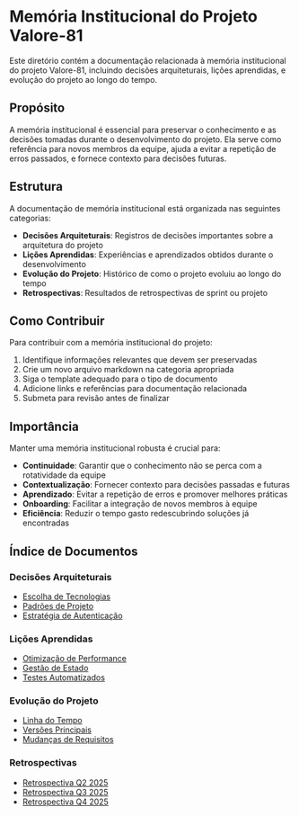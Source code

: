 # Memória Institucional do Projeto Valore-81

Este diretório contém a documentação relacionada à memória institucional do projeto Valore-81, incluindo decisões arquiteturais, lições aprendidas, e evolução do projeto ao longo do tempo.

## Propósito

A memória institucional é essencial para preservar o conhecimento e as decisões tomadas durante o desenvolvimento do projeto. Ela serve como referência para novos membros da equipe, ajuda a evitar a repetição de erros passados, e fornece contexto para decisões futuras.

## Estrutura

A documentação de memória institucional está organizada nas seguintes categorias:

- **Decisões Arquiteturais**: Registros de decisões importantes sobre a arquitetura do projeto
- **Lições Aprendidas**: Experiências e aprendizados obtidos durante o desenvolvimento
- **Evolução do Projeto**: Histórico de como o projeto evoluiu ao longo do tempo
- **Retrospectivas**: Resultados de retrospectivas de sprint ou projeto

## Como Contribuir

Para contribuir com a memória institucional do projeto:

1. Identifique informações relevantes que devem ser preservadas
2. Crie um novo arquivo markdown na categoria apropriada
3. Siga o template adequado para o tipo de documento
4. Adicione links e referências para documentação relacionada
5. Submeta para revisão antes de finalizar

## Importância

Manter uma memória institucional robusta é crucial para:

- **Continuidade**: Garantir que o conhecimento não se perca com a rotatividade da equipe
- **Contextualização**: Fornecer contexto para decisões passadas e futuras
- **Aprendizado**: Evitar a repetição de erros e promover melhores práticas
- **Onboarding**: Facilitar a integração de novos membros à equipe
- **Eficiência**: Reduzir o tempo gasto redescubrindo soluções já encontradas

## Índice de Documentos

### Decisões Arquiteturais

- [Escolha de Tecnologias](./decisoes/escolha-tecnologias.md)
- [Padrões de Projeto](./decisoes/padroes-projeto.md)
- [Estratégia de Autenticação](./decisoes/estrategia-autenticacao.md)

### Lições Aprendidas

- [Otimização de Performance](./licoes/otimizacao-performance.md)
- [Gestão de Estado](./licoes/gestao-estado.md)
- [Testes Automatizados](./licoes/testes-automatizados.md)

### Evolução do Projeto

- [Linha do Tempo](./evolucao/linha-tempo.md)
- [Versões Principais](./evolucao/versoes-principais.md)
- [Mudanças de Requisitos](./evolucao/mudancas-requisitos.md)

### Retrospectivas

- [Retrospectiva Q2 2025](./retrospectivas/2025-q2.md)
- [Retrospectiva Q3 2025](./retrospectivas/2025-q3.md)
- [Retrospectiva Q4 2025](./retrospectivas/2025-q4.md)
